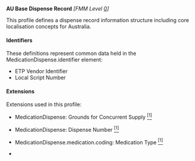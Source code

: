 **AU Base Dispense Record** *[FMM Level [0](guidance.html)]*

This profile defines a dispense record information structure including core localisation concepts for Australia.

#### Identifiers
These definitions represent common data held in the MedicationDispense.identifier element:
* ETP Vendor Identifier
* Local Script Number


#### Extensions
Extensions used in this profile:
* MedicationDispense: Grounds for Concurrent Supply [<sup>[1]</sup>](http://hl7.org.au/fhir/StructureDefinition/grounds-for-concurrent-supply)
* MedicationDispense: Dispense Number [<sup>[1]</sup>](http://hl7.org.au/fhir/StructureDefinition/dispense-number)
* MedicationDispense.medication.coding: Medication Type [<sup>[1]</sup>](http://hl7.org.au/fhir/StructureDefinition/medication-type)

* 

